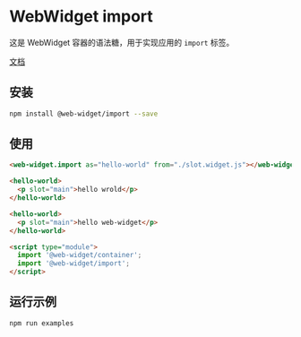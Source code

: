 # WebWidget import

这是 WebWidget 容器的语法糖，用于实现应用的 `import` 标签。

[文档](https://web-widget.js.org/docs/container/plugins/import/)

## 安装

```bash
npm install @web-widget/import --save
```

## 使用

```html
<web-widget.import as="hello-world" from="./slot.widget.js"></web-widget.import>

<hello-world>
  <p slot="main">hello wrold</p>
</hello-world>

<hello-world>
  <p slot="main">hello web-widget</p>
</hello-world>

<script type="module">
  import '@web-widget/container';
  import '@web-widget/import';
</script>
```

## 运行示例

```bash
npm run examples
```